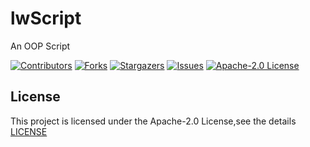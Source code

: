 

# lwScript

An OOP Script

<!-- PROJECT SHIELDS -->

[![Contributors][contributors-shield]][contributors-url]
[![Forks][forks-shield]][forks-url]
[![Stargazers][stars-shield]][stars-url]
[![Issues][issues-shield]][issues-url]
[![Apache-2.0 License][license-shield]][license-url]

## License
This project is licensed under the Apache-2.0 License,see the details [LICENSE](https://github.com/Sqazine/lwScript/blob/main/LICENSE)

<!-- links -->
[contributors-shield]: https://img.shields.io/github/contributors/Sqazine/lwScript.svg?style=flat-square
[contributors-url]: https://github.com/Sqazine/lwScript/graphs/contributors
[forks-shield]: https://img.shields.io/github/forks/Sqazine/lwScript.svg?style=flat-square
[forks-url]: https://github.com/Sqazine/lwScript/network/members
[stars-shield]: https://img.shields.io/github/stars/Sqazine/lwScript.svg?style=flat-square
[stars-url]: https://github.com/Sqazine/lwScript/stargazers
[issues-shield]: https://img.shields.io/github/issues/Sqazine/lwScript.svg?style=flat-square
[issues-url]: https://img.shields.io/github/issues/Sqazine/lwScript.svg
[license-shield]: https://img.shields.io/github/license/Sqazine/lwScript.svg?style=flat-square
[license-url]: https://github.com/Sqazine/lwScript/blob/master/LICENSE



